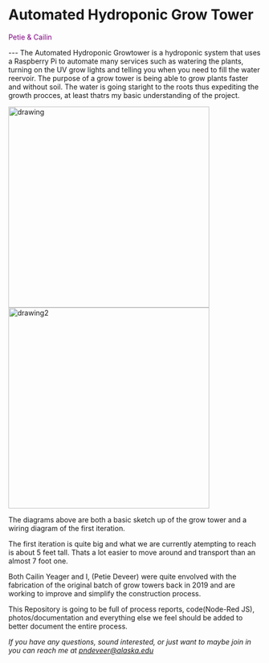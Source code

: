 # Automated Hydroponic Grow Tower
<p font-size="10" style="color:purple">Petie & Cailin</p>
---
The Automated Hydroponic Growtower is a hydroponic system that uses a Raspberry Pi to automate many services such as watering the plants, turning on the UV grow lights and telling you when you need to fill the water reervoir. The purpose of a grow tower is being able to grow plants faster and without soil. The water is going staright to the roots thus expediting the growth procces, at least thatrs my basic understanding of the project.

<img src="https://github.com/uaf-t3/Grow_Tower/raw/main/Assests/Untitled%20drawing.jpg" alt="drawing" width="400"/> <img src="https://github.com/uaf-t3/Grow_Tower/raw/main/Assests/Grow%20Tower%20Wiring%20Diagram.jpg" alt="drawing2" width="400"/>

The diagrams above are both a basic sketch up of the grow tower and a wiring diagram of the first iteration.

The first iteration is quite big and what we are currently atempting to reach is about 5 feet tall. Thats a lot easier to move around and transport than an almost 7 foot one.

Both Cailin Yeager and I, (Petie Deveer) were quite envolved with the fabrication of the original batch of grow towers back in 2019 and are working to improve and simplify the construction process.

This Repository is going to be full of process reports, code(Node-Red JS), photos/documentation and everything else we feel should be added to better document the entire process.

*If you have any questions, sound interested, or just want to maybe join in you can reach me at pndeveer@alaska.edu*

